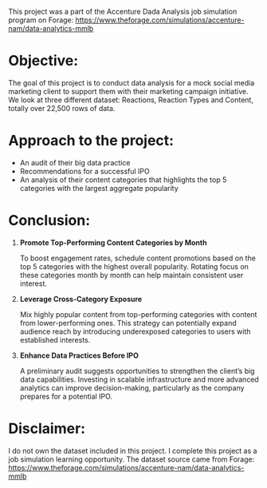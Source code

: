 This project was a part of the Accenture Dada Analysis job simulation program on Forage: https://www.theforage.com/simulations/accenture-nam/data-analytics-mmlb

# Objective:

The goal of this project is to conduct data analysis for a mock social media marketing client to support them with their marketing campaign initiative. We look at three different dataset: Reactions, Reaction Types and Content, totally over 22,500 rows of data. 

# Approach to the project:

- An audit of their big data practice
- Recommendations for a successful IPO
- An analysis of their content categories that highlights the top 5 categories with the
largest aggregate popularity

# Conclusion:

1. **Promote Top-Performing Content Categories by Month**
    
    To boost engagement rates, schedule content promotions based on the top 5 categories with the highest overall popularity. Rotating focus on these categories month by month can help maintain consistent user interest.
    
2. **Leverage Cross-Category Exposure**
    
    Mix highly popular content from top-performing categories with content from lower-performing ones. This strategy can potentially expand audience reach by introducing underexposed categories to users with established interests.
    
3. **Enhance Data Practices Before IPO**
    
    A preliminary audit suggests opportunities to strengthen the client’s big data capabilities. Investing in scalable infrastructure and more advanced analytics can improve decision-making, particularly as the company prepares for a potential IPO.
    

# Disclaimer:

I do not own the dataset included in this project. I complete this project as a job simulation learning opportunity. The dataset source came from Forage: https://www.theforage.com/simulations/accenture-nam/data-analytics-mmlb
